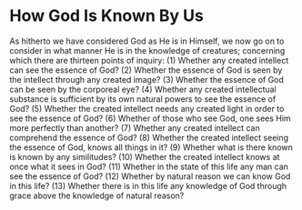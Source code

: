 # How God Is Known By Us

As hitherto we have considered God as He is in Himself, we now go on to consider in what manner He is in the knowledge of creatures; concerning which there are thirteen points of inquiry:
(1) Whether any created intellect can see the essence of God?
(2) Whether the essence of God is seen by the intellect through any created image?
(3) Whether the essence of God can be seen by the corporeal eye?
(4) Whether any created intellectual substance is sufficient by its own natural powers to see the essence of God?
(5) Whether the created intellect needs any created light in order to see the essence of God?
(6) Whether of those who see God, one sees Him more perfectly than another?
(7) Whether any created intellect can comprehend the essence of God?
(8) Whether the created intellect seeing the essence of God, knows all things in it?
(9) Whether what is there known is known by any similitudes?
(10) Whether the created intellect knows at once what it sees in God?
(11) Whether in the state of this life any man can see the essence of God?
(12) Whether by natural reason we can know God in this life?
(13) Whether there is in this life any knowledge of God through grace above the knowledge of natural reason?
